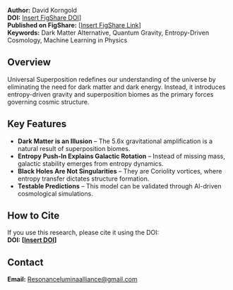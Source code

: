 **Author:** David Korngold  
**DOI:** [Insert FigShare DOI](https://doi.org/10.6084/m9.figshare.28593545.v1)]  
**Published on FigShare:** [[Insert FigShare Link](https://figshare.com/articles/preprint/Universal_Superposition_II_pdf/28593545?file=52983368#:~:text=Korngold%2C%20David%20(2025).%20Universal%20Superposition%20II.pdf.%20figshare.%20Preprint.%20https%3A//doi.org/10.6084/m9.figshare.28593545.v1)]  
**Keywords:** Dark Matter Alternative, Quantum Gravity, Entropy-Driven Cosmology, Machine Learning in Physics  

## Overview  
Universal Superposition redefines our understanding of the universe by eliminating the need for dark matter and dark energy. Instead, it introduces entropy-driven gravity and superposition biomes as the primary forces governing cosmic structure.  

## Key Features  
- **Dark Matter is an Illusion** – The 5.6x gravitational amplification is a natural result of superposition biomes.  
- **Entropy Push-In Explains Galactic Rotation** – Instead of missing mass, galactic stability emerges from entropy dynamics.  
- **Black Holes Are Not Singularities** – They are Coriolity vortices, where entropy transfer dictates structure formation.  
- **Testable Predictions** – This model can be validated through AI-driven cosmological simulations.  

## How to Cite  
If you use this research, please cite it using the DOI:  
**DOI: [[Insert DOI](https://doi.org/10.6084/m9.figshare.28593545.v1)]**  

## Contact  
**Email:** Resonanceluminaalliance@gmail.com
